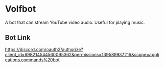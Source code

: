 # Volfbot
A bot that can stream YouTube video audio. Useful for playing music.

## Bot Link
https://discord.com/oauth2/authorize?client_id=698214544560095362&permissions=139589937216&scope=applications.commands%20bot

